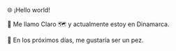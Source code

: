 🌐 ¡Hello world!


👋 Me llamo Claro
🗺️ y actualmente estoy en Dinamarca.

📆 En los próximos días, me gustaría ser un pez.
